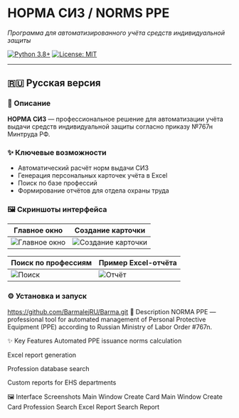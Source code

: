 # НОРМА СИЗ / NORMS PPE  
*Программа для автоматизированного учёта средств индивидуальной защиты*  

[![Python 3.8+](https://img.shields.io/badge/python-3.8%2B-blue)](https://www.python.org/)
[![License: MIT](https://img.shields.io/badge/license-MIT-green)](LICENSE)

---

## 🇷🇺 Русская версия  

### 📌 Описание  
**НОРМА СИЗ** — профессиональное решение для автоматизации учёта выдачи средств индивидуальной защиты согласно приказу №767н Минтруда РФ.  

### ✨ Ключевые возможности  
- Автоматический расчёт норм выдачи СИЗ  
- Генерация персональных карточек учёта в Excel  
- Поиск по базе профессий  
- Формирование отчётов для отдела охраны труда  

### 🖼️ Скриншоты интерфейса  
| Главное окно | Создание карточки |
|--------------|------------------|
| ![Главное окно](https://files.catbox.moe/dpy3gl.png) | ![Создание карточки](https://files.catbox.moe/9i9wuk.png) |

| Поиск по профессиям | Пример Excel-отчёта |
|---------------------|---------------------|
| ![Поиск](https://files.catbox.moe/237qp0.png) | ![Отчёт](https://files.catbox.moe/txqb28.png) |

### ⚙️ Установка и запуск  
  https://github.com/BarmalejRU/Barma.git
📌 Description
NORMA PPE — professional tool for automated management of Personal Protective Equipment (PPE) according to Russian Ministry of Labor Order #767n.

✨ Key Features
Automated PPE issuance norms calculation

Excel report generation

Profession database search

Custom reports for EHS departments

🖼️ Interface Screenshots
Main Window	Create Card
Main Window	Create Card
Profession Search	Excel Report
Search	Report
